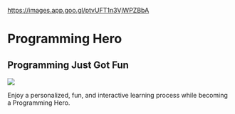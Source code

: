 https://images.app.goo.gl/ptvUFT1n3VjWPZBbA

<!DOCTYPE html>
<html lang="en">
  <head>
    <meta charset="UTF-8" />
  </head>
  <body>
    <h1>Programming Hero</h1>
    <h2>Programming Just Got Fun</h2>
    <img src="https://images.app.goo.gl/ptvUFT1n3VjWPZBbAalt"="programming_hero logo" />
    <p>
      Enjoy a personalized, fun, and interactive learning process while becoming a    Programming Hero.
    </p>
  </body>
</html>

